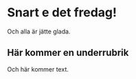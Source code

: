 # Snart e det fredag!

Och alla är jätte glada.

## Här kommer en underrubrik

Och här kommer text.
